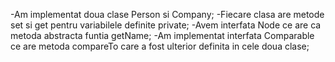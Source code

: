 -Am implementat doua clase Person si Company;
-Fiecare clasa are metode set si get pentru variabilele definite private;
-Avem interfata Node ce are ca metoda abstracta funtia getName;
-Am implementat interfata Comparable ce are  metoda compareTo  care 
a fost ulterior definita in cele doua clase;